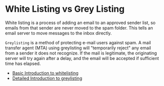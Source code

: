 # White Listing vs Grey Listing

White listing is a process of adding an email to an approved sender list, so emails from that sender are never moved to the spam folder. This tells an email server to move messages to the inbox directly.

`Greylisting` is a method of protecting e-mail users against spam. A mail transfer agent (MTA) using greylisting will "temporarily reject" any email from a sender it does not recognize. If the mail is legitimate, the originating server will try again after a delay, and the email will be accepted if sufficient time has elapsed.

- [Basic Introduction to whitelisting](https://www.cblohm.com/blog/education-marketing-trends/what-is-email-whitelisting/)
- [Detailed Introduction to greylisting](https://en.wikipedia.org/wiki/Greylisting_(email))
